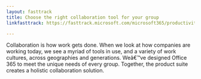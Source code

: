 ```yaml
---
layout: fasttrack
title: Choose the right collaboration tool for your group
linkfasttrack: https://fasttrack.microsoft.com/microsoft365/productivitylibrary/Choose-the-right-collaboration-tool-for-your-group 

---
```

Collaboration is how work gets done. When we look at how companies are working today, we see a myriad of tools in use, and a variety of work cultures, across geographies and generations.  Weâ€™ve designed Office 365 to meet the unique needs of every group. Together, the product suite creates a holistic collaboration solution.